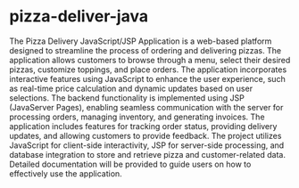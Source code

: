 # pizza-deliver-java
The Pizza Delivery JavaScript/JSP Application is a web-based platform designed to streamline the process of ordering and delivering pizzas. The application allows customers to browse through a menu, select their desired pizzas, customize toppings, and place orders. The application incorporates interactive features using JavaScript to enhance the user experience, such as real-time price calculation and dynamic updates based on user selections. The backend functionality is implemented using JSP (JavaServer Pages), enabling seamless communication with the server for processing orders, managing inventory, and generating invoices. The application includes features for tracking order status, providing delivery updates, and allowing customers to provide feedback. The project utilizes JavaScript for client-side interactivity, JSP for server-side processing, and database integration to store and retrieve pizza and customer-related data. Detailed documentation will be provided to guide users on how to effectively use the application.

